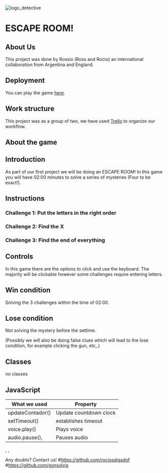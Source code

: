 ![logo_detective](https://cdn.pixabay.com/photo/2013/07/13/10/04/detective-156465_960_720.png)

# ESCAPE ROOM!

## About Us

This project was done by Rossío (Ross and Rocio) an international collaboration from Argentina and England.

## Deployment

You can play the game [here](#).

## Work structure

This project was as a group of two, we have used [Trello](https://trello.com/w/rossio9/) to organize our workflow.

## About the game
## Introduction

As part of our first project  we will be doing an ESCAPE ROOM! In this game you will have 02:00 minutes to solve a series of mysteries (Four to be exact!). 

  
## Instructions
### Challenge 1: Put the letters in the right order
### Challenge 2: Find the X
### Challenge 3: Find the end of everything


## Controls

In this game there are the options to click and use the keyboard. The majority will be clickable however some challenges require entering letters.

## Win condition

Solving the 3 challenges within the time of 02:00.

## Lose condition

Not solving the mystery before the settime.

(Possibly we will also be doing false clues which will lead to the lose condition, for example clicking the gun, etc,.)

## Classes
no classes             

## JavaScript 

|What we used                             |                                 Property |
| -----------------------------------| ------------------------------- |
| updateContador()                       | Update countdown clock                        |
| setTimeout()                                | establishes timeout                          |
|voice.play()                       |     Plays voice 
| audio.pause(),                   |  Pauses audio                          |


 , ,    
    
                                          

Any doubts? Contact us!
#https://github.com/rociosalgadof
#https://github.com/gonsolvis

